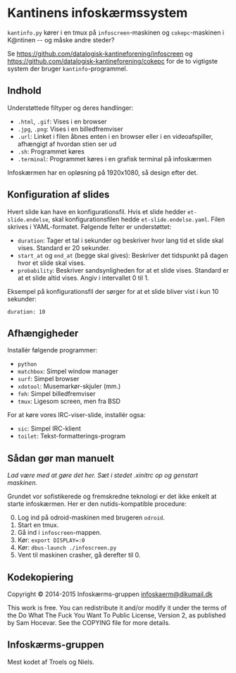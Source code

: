 Kantinens infoskærmssystem
==========================

`kantinfo.py` kører i en tmux på `infoscreen`-maskinen og `cokepc`-maskinen i
K@ntinen -- og måske andre steder?

Se https://github.com/datalogisk-kantineforening/infoscreen og
https://github.com/datalogisk-kantineforening/cokepc for de to vigtigste system
der bruger `kantinfo`-programmel.


Indhold
-------

Understøttede filtyper og deres handlinger:

  * `.html`, `.gif`: Vises i en browser
  * `.jpg`, `.png`: Vises i en billedfremviser
  * `.url`: Linket i filen åbnes enten i en browser eller i en videoafspiller,
    afhængigt af hvordan stien ser ud
  * `.sh`: Programmet køres
  * `.terminal`: Programmet køres i en grafisk terminal på infoskærmen

Infoskærmen har en opløsning på 1920x1080, så design efter det.


Konfiguration af slides
-----------------------

Hvert slide kan have en konfigurationsfil.  Hvis et slide hedder
`et-slide.endelse`, skal konfigurationsfilen hedde `et-slide.endelse.yaml`.
Filen skrives i YAML-formatet.  Følgende felter er understøttet:

  * `duration`: Tager et tal i sekunder og beskriver hvor lang tid et slide skal
    vises.  Standard er 20 sekunder.
  * `start_at` og `end_at` (begge skal gives): Beskriver det tidspunkt på dagen
    hvor et slide skal vises.
  * `probability`: Beskriver sandsynligheden for at et slide vises.  Standard er
    at et slide altid vises.  Angiv i intervallet 0 til 1.

Eksempel på konfigurationsfil der sørger for at et slide bliver vist i kun 10
sekunder:

    duration: 10


Afhængigheder
-------------

Installér følgende programmer:

  + `python`
  + `matchbox`: Simpel window manager
  + `surf`: Simpel browser
  + `xdotool`: Musemarkør-skjuler (mm.)
  + `feh`: Simpel billedfremviser
  + `tmux`: Ligesom screen, men fra BSD
  
For at køre vores IRC-viser-slide, installér ogsa:

  + `sic`: Simpel IRC-klient
  + `toilet`: Tekst-formatterings-program


Sådan gør man manuelt
---------------------

*Lad være med at gøre det her.  Sæt i stedet .xinitrc op og genstart maskinen.*

Grundet vor sofistikerede og fremskredne teknologi er det ikke enkelt at starte
infoskærmen.  Her er den nutids-kompatible procedure:

  0. Log ind på odroid-maskinen med brugeren `odroid`.
  1. Start en tmux.
  2. Gå ind i `infoscreen`-mappen.
  3. Kør: `export DISPLAY=:0`
  4. Kør: `dbus-launch ./infoscreen.py`
  5. Vent til maskinen crasher, gå derefter til 0.


Kodekopiering
-------------

Copyright © 2014-2015 Infoskærms-gruppen <infoskaerm@dikumail.dk>

This work is free. You can redistribute it and/or modify it under the
terms of the Do What The Fuck You Want To Public License, Version 2,
as published by Sam Hocevar. See the COPYING file for more details.


Infoskærms-gruppen
------------------

Mest kodet af Troels og Niels.
